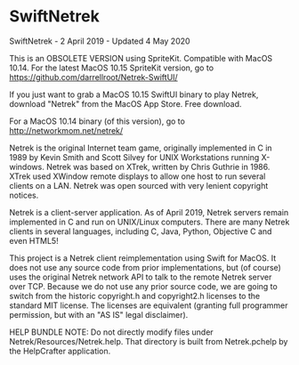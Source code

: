 # SwiftNetrek

SwiftNetrek - 2 April 2019 - Updated 4 May 2020

This is an OBSOLETE VERSION using SpriteKit.  Compatible with MacOS 10.14.  For the latest MacOS 10.15 SpriteKit version, go to https://github.com/darrellroot/Netrek-SwiftUI/

If you just want to grab a MacOS 10.15 SwiftUI binary to play Netrek, download "Netrek" from the MacOS App Store.  Free download.

For a MacOS 10.14 binary (of this version), go to http://networkmom.net/netrek/

Netrek is the original Internet team game, originally implemented in C in 1989 by Kevin Smith and Scott Silvey for UNIX Workstations running X-windows.  Netrek was based on XTrek, written by Chris Guthrie in 1986.  XTrek used XWindow remote displays to allow one host to run several clients on a LAN.  Netrek was open sourced with very lenient copyright notices.

Netrek is a client-server application.  As of April 2019, Netrek servers remain implemented in C and run on UNIX/Linux computers.  There are many Netrek clients in several languages, including C, Java, Python, Objective C and even HTML5!

This project is a Netrek client reimplementation using Swift for MacOS.  It does not use any source code from prior implementations, but (of course) uses the original Netrek network API to talk to the remote Netrek server over TCP.  Because we do not use any prior source code, we are going to switch from the historic copyright.h and copyright2.h licenses to the standard MIT license.  The licenses are equivalent (granting full programmer permission, but with an "AS IS" legal disclaimer).

HELP BUNDLE NOTE: Do not directly modify files under Netrek/Resources/Netrek.help.  That directory is built from Netrek.pchelp by the HelpCrafter application.
